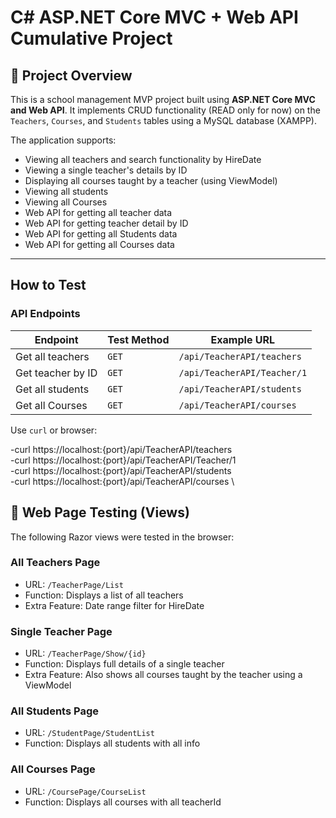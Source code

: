 # C# ASP.NET Core MVC + Web API Cumulative Project

## 📘 Project Overview

This is a school management MVP project built using **ASP.NET Core MVC and Web API**. It implements CRUD functionality (READ only for now) on the `Teachers`, `Courses`, and `Students` tables using a MySQL database (XAMPP).

The application supports:
- Viewing all teachers and search functionality by HireDate
- Viewing a single teacher's details by ID
- Displaying all courses taught by a teacher (using ViewModel)
- Viewing all students
- Viewing all Courses
- Web API for getting all teacher data
- Web API for getting teacher detail by ID
- Web API for getting all Students data
- Web API for getting all Courses data

---

##  How to Test

### API Endpoints

| Endpoint                         | Test Method     | Example URL                                 |
|----------------------------------|-----------------|---------------------------------------------|
| Get all teachers                 | `GET`           | `/api/TeacherAPI/teachers`                  |
| Get teacher by ID                | `GET`           | `/api/TeacherAPI/Teacher/1`                 |
| Get all students                 | `GET`           | `/api/TeacherAPI/students`                  |
| Get all Courses                  | `GET`           | `/api/TeacherAPI/courses`                   |

Use `curl` or browser:

-curl https://localhost:{port}/api/TeacherAPI/teachers \
-curl https://localhost:{port}/api/TeacherAPI/Teacher/1 \
-curl https://localhost:{port}/api/TeacherAPI/students \
-curl https://localhost:{port}/api/TeacherAPI/courses \

## 🧪 Web Page Testing (Views)

The following Razor views were tested in the browser:

### All Teachers Page
- URL: `/TeacherPage/List`
- Function: Displays a list of all teachers
- Extra Feature: Date range filter for HireDate

### Single Teacher Page
- URL: `/TeacherPage/Show/{id}`
- Function: Displays full details of a single teacher
- Extra Feature: Also shows all courses taught by the teacher using a ViewModel

### All Students Page
- URL: `/StudentPage/StudentList`
- Function: Displays all students with all info

### All Courses Page
- URL: `/CoursePage/CourseList`
- Function: Displays all courses with all teacherId
